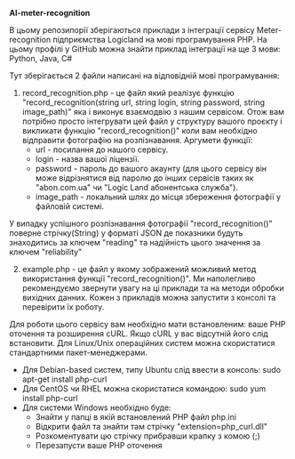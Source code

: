 **AI-meter-recognition**

В цьому репозипорії зберігаються приклади з інтеграції сервісу Meter-recognition підприємства Logicland на мові програмування PHP.
На цьому профілі у GitHub можна знайти приклад інтеграції на ще 3 мови: Python, Java, C# 

Тут зберігається 2 файли написані на відповідній мові програмування:

1. record_recognition.php - це файл який реалізує функцію "record_recognition(string url, string login, string password, string image_path)" яка і виконує взаємодвію з нашим сервісом. Отож вам потрібно просто інтегрувати цей файл у структуру вашого проєкту і викликати функцію "record_recognition()" коли вам необхідно відправити фотографію на розпізнавання.
Аргумети функції:
    * url - посилання до нашого сервісу.
    * login - назва вашої ліцензії.
    * password - пароль до вашого акаунту (для цього сервісу він може відрізнятися від паролю до інших сервісів таких як "abon.com.ua" чи "Logic Land абонентська служба").
    * image_path - локальний шлях до місця збереження фотографії у файловій системі.

У випадку успішного розпізнавання фотографії "record_recognition()" поверне стрічку(String) у форматі JSON де показники будуть знаходитись за ключем "reading" та надійність цього значення за ключем "reliability"
	
2. example.php - це файл у якому зображений можливий метод використання функції "record_recognition()". Ми наполегливо рекомендуємо звернути увагу на ці приклади та на методи обробки вихідних данних. Кожен з прикладів можна запустити з консолі та перевірити їх роботу.

Для роботи цього сервісу вам необхідно мати встановленим: ваше PHP оточення та розширення cURL. Якщо cURL у вас відсутній його слід встановити. Для Linux/Unix операційних систем можна скористатися стандартними пакет-менеджерами.
* Для Debian-based систем, типу Ubuntu слід ввести в консоль: sudo apt-get install php-curl
* Для CentOS чи RHEL можна скористатися командою: sudo yum install php-curl
* Для системи Windows необхідно буде:
    - Знайти у папці в якій встановлений PHP файл php.ini
    - Відкрити файл та знайти там стрічку "extension=php_curl.dll"
    - Розкоментувати цю стрічку прибравши крапку з комою (;)
    - Перезапусти ваше PHP оточення

